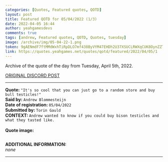 ```yaml
---
categories: [Quotes, Featured quotes, QOTD]
layout: post
title: Featured QOTD for 05/04/2022 (1/3)
date: 2022-04-05 16:44
author: yeahgamesdevs
comments: true
tags: [andrew, Featured quotes, QOTD, Quotes, tuesday]
image: /archive/img/05-04-22-1.png
token: 9gAENmdF7ftMMdWxhTiRpDLO7mf438ByVYM47EHDh2U37XSUCLRWXqCUK8OynZZTXPObhqxrMIvg6N7mPG5k7xngQO03Py9jE373YGft6fJVWNGZkHCbvOEo1G1zS4SGPPIOxbqog5QN
link: https://quotes.yeahgames.net/quotes/qotd/featured/2022/04/05/1
---
```

<!-- wp:paragraph -->
<p>Archive of the quote of the day from Tuesday, April 5th, 2022. </p>
<!-- /wp:paragraph -->

<!-- wp:buttons {"layout":{"type":"flex","justifyContent":"left"}} -->
<div class="wp-block-buttons"><!-- wp:button {"textColor":"vivid-cyan-blue","align":"center","style":{"border":{"radius":"18px"}},"className":"is-style-fill"} -->
<div class="wp-block-button aligncenter is-style-fill"><a class="wp-block-button__link has-vivid-cyan-blue-color has-text-color" href="https://discord.com/channels/887052880782176266/958100064079839303/961003354052526100" style="border-radius:18px;">ORIGINAL DISCORD POST</a></div>
<!-- /wp:button --></div>
<!-- /wp:buttons -->

<!-- wp:separator {"align":"center","className":"is-style-wide"} -->
<hr class="wp-block-separator aligncenter has-alpha-channel-opacity is-style-wide" />
<!-- /wp:separator -->

<!-- wp:paragraph -->
<p><strong>Quote: </strong><code>"It's so cool that you can just go to a random store and buy bull testicles!"</code><br><strong>Said by: </strong><code>Andrew Blommesteijn</code><br><strong>Date of registration: </strong><code>05/04/2022</code> <br><strong>Submitted by: </strong><code>Torin Gauld</code><br><strong>CONTEXT: </strong><code>Andrew wanted to know if you could buy bison testicles and what they tasted like.</code><br><br><strong>Quote image:</strong></p>
<!-- /wp:paragraph -->

<!-- wp:image {"id":243,"sizeSlug":"large","linkDestination":"none"} -->
<figure class="wp-block-image size-large"><img src="/archive/img/05-04-22-1.png" alt="" class="wp-image-243" /></figure>
<!-- /wp:image -->

<!-- wp:paragraph -->
<p><strong>ADDITIONAL INFORMATION:</strong><br><em>none</em></p>
<!-- /wp:paragraph -->

<!-- wp:separator {"className":"is-style-wide"} -->
<hr class="wp-block-separator has-alpha-channel-opacity is-style-wide" />
<!-- /wp:separator -->
